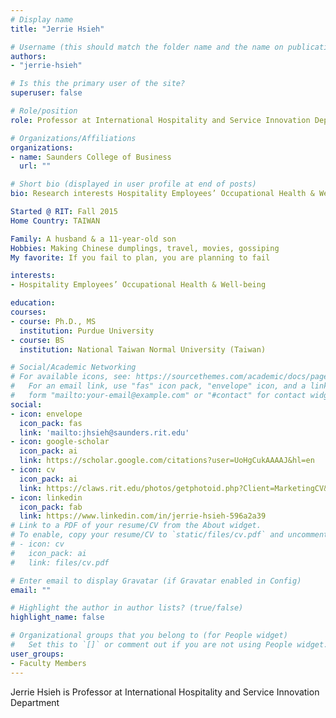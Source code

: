 ```yaml
---
# Display name
title: "Jerrie Hsieh"

# Username (this should match the folder name and the name on publications)
authors:
- "jerrie-hsieh"

# Is this the primary user of the site?
superuser: false

# Role/position
role: Professor at International Hospitality and Service Innovation Department

# Organizations/Affiliations
organizations:
- name: Saunders College of Business
  url: ""

# Short bio (displayed in user profile at end of posts)
bio: Research interests Hospitality Employees’ Occupational Health & Well-being.

Started @ RIT: Fall 2015
Home Country: TAIWAN

Family: A husband & a 11-year-old son
Hobbies: Making Chinese dumplings, travel, movies, gossiping
My favorite: If you fail to plan, you are planning to fail

interests:
- Hospitality Employees’ Occupational Health & Well-being

education:
courses:
- course: Ph.D., MS
  institution: Purdue University
- course: BS
  institution: National Taiwan Normal University (Taiwan)

# Social/Academic Networking
# For available icons, see: https://sourcethemes.com/academic/docs/page-builder/#icons
#   For an email link, use "fas" icon pack, "envelope" icon, and a link in the
#   form "mailto:your-email@example.com" or "#contact" for contact widget.
social:
- icon: envelope
  icon_pack: fas
  link: 'mailto:jhsieh@saunders.rit.edu'
- icon: google-scholar
  icon_pack: ai
  link: https://scholar.google.com/citations?user=UoHgCukAAAAJ&hl=en
- icon: cv
  icon_pack: ai
  link: https://claws.rit.edu/photos/getphotoid.php?Client=MarketingCV&UN=yhsieh&HASH=b25578ce9ee7bf21d8499ef3a33acce52c144b2e&T=1661737745
- icon: linkedin
  icon_pack: fab
  link: https://www.linkedin.com/in/jerrie-hsieh-596a2a39
# Link to a PDF of your resume/CV from the About widget.
# To enable, copy your resume/CV to `static/files/cv.pdf` and uncomment the lines below.
# - icon: cv
#   icon_pack: ai
#   link: files/cv.pdf

# Enter email to display Gravatar (if Gravatar enabled in Config)
email: ""

# Highlight the author in author lists? (true/false)
highlight_name: false

# Organizational groups that you belong to (for People widget)
#   Set this to `[]` or comment out if you are not using People widget.
user_groups:
- Faculty Members
---
```


Jerrie Hsieh is Professor at International Hospitality and Service Innovation Department
